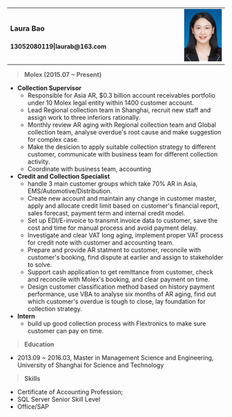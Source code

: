 <table>
<tr>
<td style="width: 80%">
<h3><strong>Laura Bao</strong><h3>
<p style="font-size:14px">
13052080119<strong>|</strong>laurab@163.com
</p>
</td>
<td>
<img src="people_resize.png" alt="people_resize" title="my photo"/>
</td>
</tr>
</table>

> **Molex (2015.07 ~ Present)**

  - **Collection Supervisor**
    - Responsible for Asia AR, $0.3 billion account receivables portfolio under 10 Molex legal entity within 1400 customer account. 
    - Lead Regional collection team in Shanghai, recruit new staff and assign work to three inferiors rationally.
    - Monthly review AR aging with Regional collection team and Global collection team, analyse overdue's root cause and make suggestion for complex case.
    - Make the desicion to apply suitable collection strategy to different customer, communicate with business team for different collection activity.
    - Coordinate with business team, accounting
  - **Credit and Collection Specialist**
    - handle 3 main customer groups which take 70% AR in Asia, EMS/Automotive/Distribution.
    - Create new account and maintain any change in customer master, apply and allocate credit limit based on customer's financial report, sales forecast, payment term and internal credit model. 
    - Set up EDI/E-invoice to transmit invoice data to customer, save the cost and time for manual process and avoid payment delay.
    - Investigate and clear VAT long aging, implement proper VAT process for credit note with customer and accounting team.
    - Prepare and provide AR statment to customer, reconcile with customer's booking, find dispute at earlier and assign to stakeholder to solve.
    - Support cash application to get remittance from customer, check and reconcile with Molex's booking, and clear payment on time.
    - Design customer classification method based on history payment performance, use VBA to analyse six months of AR aging, find out which customer's overdue is tough to close, lay foundation for collection strategy.
  - **Intern**
    - build up good collection process with Flextronics to make sure customer can pay on time.

> **Education**

- 2013.09 ~ 2016.03, Master in Management Science and Engineering, University of Shanghai for Science and Technology

> **Skills**

- Certificate of Accounting Profession;
- SQL Server Senior Skill Level
- Office/SAP
